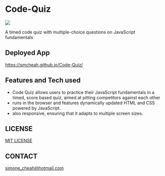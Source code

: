 # Code-Quiz
![](https://media.giphy.com/media/eNdgctq4FsvUPuOBCA/giphy.gif)

A timed code quiz with multiple-choice questions on JavaScript fundamentals

## Deployed App
https://smcheah.github.io/Code-Quiz/

## Features and Tech used
* Code Quiz allows users to practice their JavaScript fundamentals in a timed, score based quiz, aimed at pitting competitors against each other
* runs in the browser and features dynamically updated HTML and CSS powered by JavaScript. 
* also responsive, ensuring that it adapts to multiple screen sizes.

## LICENSE
[MIT LICENSE](https://github.com/smcheah/Code-Quiz/blob/master/LICENSE)

## CONTACT
simone_cheah@hotmail.com
